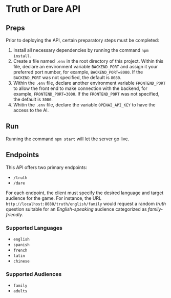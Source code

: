 # Truth or Dare API

## Preps

Prior to deploying the API, certain preparatory steps must be completed:

1. Install all necessary dependencies by running the command `npm install`.
2. Create a file named `.env` in the root directory of this project. Within this file, declare an environment variable `BACKEND_PORT` and assign it your preferred port number, for example, `BACKEND_PORT=8080`. If the `BACKEND_PORT` was not specified, the default is `8080`. 
3. Within the `.env` file, declare another environment variable `FRONTEND_PORT` to allow the front end to make connection with the backend, for example, `FRONTEND_PORT=3000`. If the `FRONTEND_PORT` was not specified, the default is `3000`.
4. Whitin the `.env` file, declare the variable `OPENAI_API_KEY` to have the access to the AI.



## Run

Running the command `npm start` will let the server go live.



## Endpoints

This API offers two primary endpoints:

- `/truth`
- `/dare`

For each endpoint, the client must specify the desired language and target audience for the game. For instance, the URL `http://localhost:8080/truth/english/family` would request a random *truth* question suitable for an *English-speaking* audience categorized as *family-friendly*.

### Supported Languages

- `english`
- `spanish`
- `french`
- `latin`
- `chinese`

### Supported Audiences

- `family`
- `adults`